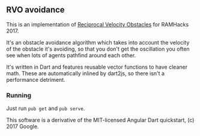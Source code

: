 ## RVO avoidance

This is an implementation of [Reciprocal Velocity Obstacles](http://gamma.cs.unc.edu/RVO/icra2008.pdf) for RAMHacks 2017.

It's an obstacle avoidance algorithm which takes into account the velocity of the obstacle it's avoiding, so that you don't get the oscillation you often see when lots of agents pathfind around each other.

It's written in Dart and features reusable vector functions to have cleaner math.  These are automatically inlined by dart2js, so there isn't a performance detriment.

### Running

Just run `pub get` and `pub serve`.

This software is a derivative of the MIT-licensed Angular Dart quickstart, (c) 2017 Google.
